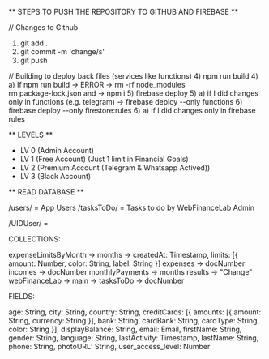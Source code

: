 ** STEPS TO PUSH THE REPOSITORY TO GITHUB AND FIREBASE **

// Changes to Github
1) git add .
2) git commit -m 'change/s'
3) git push

// Building to deploy back files (services like functions) 
4) npm run build
4) a) If npm run build -> ERROR ->
rm -rf node_modules                      
rm package-lock.json
and ->
npm i
5) firebase deploy
5) a) if I did changes only in functions (e.g. telegram) -> firebase deploy --only functions
6) firebase deploy --only firestore:rules
6) a) if I did changes only in firebase rules

** LEVELS **

- LV 0 (Admin Account)
- LV 1 (Free Account) (Just 1 limit in Financial Goals)
- LV 2 (Premium Account (Telegram & Whatsapp Actived))
- LV 3 (Black Account)


** READ DATABASE **

/users/ = App Users
/tasksToDo/ = Tasks to do by WebFinanceLab Admin

/UIDUser/ =

COLLECTIONS:

expenseLimitsByMonth -> months -> createdAt: Timestamp, limits: [{ amount: Number, color: String, label: String }]
expenses -> docNumber
incomes -> docNumber
monthlyPayments -> months
results -> "Change"
webFinanceLab -> main -> tasksToDo -> docNumber

FIELDS:

age: String,
city: String,
country: String,
creditCards: [{
    amounts: [{
        amount: String,
        currency: String
    }],
    bank: String,
    cardBank: String,
    cardType: String,
    color: String
}],
displayBalance: String,
email: Email,
firstName: String,
gender: String,
language: String,
lastActivity: Timestamp,
lastName: String,
phone: String,
photoURL: String,
user_access_level: Number
